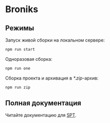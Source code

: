 # Broniks

## Режимы
Запуск живой сборки на локальном сервере:

``` bash
npm run start
```

Одноразовая сборка:

``` bash
npm run one
```

Сборка проекта и архивация в _*.zip_-архив:

``` bash
npm run zip
```

## Полная документация

Читайте документацию для [SPT](https://github.com/4enki/spt/blob/master/README.md).
